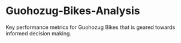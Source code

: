 # Guohozug-Bikes-Analysis
Key performance metrics for Guohozug Bikes that is geared towards informed decision making.
